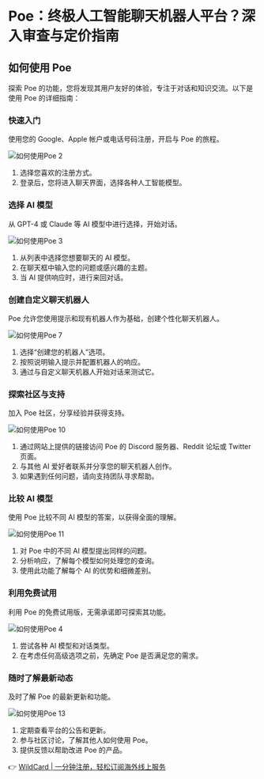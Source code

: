 # Poe：终极人工智能聊天机器人平台？深入审查与定价指南

## 如何使用 Poe

探索 Poe 的功能，您将发现其用户友好的体验，专注于对话和知识交流。以下是使用 Poe 的详细指南：

### 快速入门

使用您的 Google、Apple 帐户或电话号码注册，开启与 Poe 的旅程。

![如何使用Poe 2](https://bbtdd.com/img/5831886633548705.webp)  
1. 选择您喜欢的注册方式。  
2. 登录后，您将进入聊天界面，选择各种人工智能模型。

### 选择 AI 模型

从 GPT-4 或 Claude 等 AI 模型中进行选择，开始对话。

![如何使用Poe 3](https://bbtdd.com/img/580405826116469.webp)  
1. 从列表中选择您想要聊天的 AI 模型。  
2. 在聊天框中输入您的问题或感兴趣的主题。  
3. 当 AI 提供响应时，进行来回对话。

### 创建自定义聊天机器人

Poe 允许您使用提示和现有机器人作为基础，创建个性化聊天机器人。

![如何使用Poe 7](https://bbtdd.com/img/876152990477454.webp)  
1. 选择“创建您的机器人”选项。  
2. 按照说明输入提示并配置机器人的响应。  
3. 通过与自定义聊天机器人开始对话来测试它。

### 探索社区与支持

加入 Poe 社区，分享经验并获得支持。

![如何使用Poe 10](https://bbtdd.com/img/28862979543948.webp)  
1. 通过网站上提供的链接访问 Poe 的 Discord 服务器、Reddit 论坛或 Twitter 页面。  
2. 与其他 AI 爱好者联系并分享您的聊天机器人创作。  
3. 如果遇到任何问题，请向支持团队寻求帮助。

### 比较 AI 模型

使用 Poe 比较不同 AI 模型的答案，以获得全面的理解。

![如何使用Poe 11](https://bbtdd.com/img/41261699013238.webp)  
1. 对 Poe 中的不同 AI 模型提出同样的问题。  
2. 分析响应，了解每个模型如何处理您的查询。  
3. 使用此功能了解每个 AI 的优势和细微差别。

### 利用免费试用

利用 Poe 的免费试用版，无需承诺即可探索其功能。

![如何使用Poe 4](https://bbtdd.com/img/65080018.webp)  
1. 尝试各种 AI 模型和对话类型。  
2. 在考虑任何高级选项之前，先确定 Poe 是否满足您的需求。

### 随时了解最新动态

及时了解 Poe 的最新更新和功能。

![如何使用Poe 13](https://bbtdd.com/img/394471136854.webp)  
1. 定期查看平台的公告和更新。  
2. 参与社区讨论，了解其他人如何使用 Poe。  
3. 提供反馈以帮助改进 Poe 的产品。

👉 [WildCard | 一分钟注册，轻松订阅海外线上服务](https://bbtdd.com/WildCard)